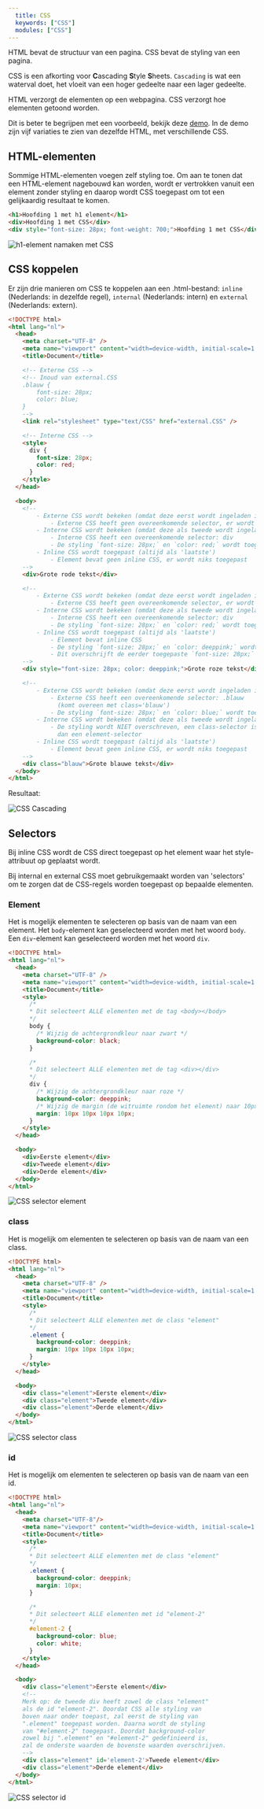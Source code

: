 ```yaml
---
  title: CSS
  keywords: ["CSS"]
  modules: ["CSS"]
---
```


HTML bevat de structuur van een pagina. CSS bevat de styling van een pagina.

CSS is een afkorting voor **C**ascading **S**tyle **S**heets. `Cascading` is wat
een waterval doet, het vloeit van een hoger gedeelte naar een lager gedeelte.

HTML verzorgt de elementen op een webpagina. CSS verzorgt hoe elementen getoond
worden.

Dit is beter te begrijpen met een voorbeeld, bekijk deze
[demo](https://www.w3schools.com/CSS/CSS_intro.asp). In de demo zijn vijf
variaties te zien van dezelfde HTML, met verschillende CSS.

## HTML-elementen

Sommige HTML-elementen voegen zelf styling toe. Om aan te tonen dat een
HTML-element nagebouwd kan worden, wordt er vertrokken vanuit een element
zonder styling en daarop wordt CSS toegepast om tot een gelijkaardig resultaat
te komen.

```html
<h1>Hoofding 1 met h1 element</h1>
<div>Hoofding 1 met CSS</div>
<div style="font-size: 28px; font-weight: 700;">Hoofding 1 met CSS</div>
```

![h1-element namaken met CSS](/img/html-CSS-duplicate.nl.jpeg)

## CSS koppelen

Er zijn drie manieren om CSS te koppelen aan een .html-bestand: `inline` (Nederlands: in dezelfde regel), `internal` (Nederlands: intern) en `external` (Nederlands: extern).

```html
<!DOCTYPE html>
<html lang="nl">
  <head>
    <meta charset="UTF-8" />
    <meta name="viewport" content="width=device-width, initial-scale=1.0" />
    <title>Document</title>

    <!-- Externe CSS -->
    <!-- Inoud van external.CSS
    .blauw {
        font-size: 28px;
        color: blue;
    }
    -->
    <link rel="stylesheet" type="text/CSS" href="external.CSS" />

    <!-- Interne CSS -->
    <style>
      div {
        font-size: 28px;
        color: red;
      }
    </style>
  </head>

  <body>
    <!-- 
        - Externe CSS wordt bekeken (omdat deze eerst wordt ingeladen in <head>)
            - Externe CSS heeft geen overeenkomende selector, er wordt niks toegepast
        - Interne CSS wordt bekeken (omdat deze als tweede wordt ingeladen in <head>)
            - Interne CSS heeft een overeenkomende selector: div
            - De styling `font-size: 28px;` en `color: red;` wordt toegepast
        - Inline CSS wordt toegepast (altijd als 'laatste')
            - Element bevat geen inline CSS, er wordt niks toegepast
    -->
    <div>Grote rode tekst</div>

    <!-- 
        - Externe CSS wordt bekeken (omdat deze eerst wordt ingeladen in <head>)
            - Externe CSS heeft geen overeenkomende selector, er wordt niks toegepast
        - Interne CSS wordt bekeken (omdat deze als tweede wordt ingeladen in <head>)
            - Interne CSS heeft een overeenkomende selector: div
            - De styling `font-size: 28px;` en `color: red;` wordt toegepast
        - Inline CSS wordt toegepast (altijd als 'laatste')
            - Element bevat inline CSS
            - De styling `font-size: 28px;` en `color: deeppink;` wordt toegepast
            - Dit overschrijft de eerder toegepaste `font-size: 28px;` en `color: red;`
    -->
    <div style="font-size: 28px; color: deeppink;">Grote roze tekst</div>

    <!--
        - Externe CSS wordt bekeken (omdat deze eerst wordt ingeladen in <head>)
            - Externe CSS heeft een overeenkomende selector: .blauw 
              (komt overeen met class='blauw')
            - De styling `font-size: 28px;` en `color: blue;` wordt toegepast
        - Interne CSS wordt bekeken (omdat deze als tweede wordt ingeladen in <head>)
            - De styling wordt NIET overschreven, een class-selector is specifieker 
              dan een element-selector
        - Inline CSS wordt toegepast (altijd als 'laatste')
            - Element bevat geen inline CSS, er wordt niks toegepast
    -->
    <div class="blauw">Grote blauwe tekst</div>
  </body>
</html>
```

Resultaat:

![CSS Cascading](/img/css-cascading.nl.png)

## Selectors

Bij inline CSS wordt de CSS direct toegepast op het element waar het style-attribuut op geplaatst wordt.

Bij internal en external CSS moet gebruikgemaakt worden van 'selectors' om te zorgen dat de CSS-regels
worden toegepast op bepaalde elementen.

### Element

Het is mogelijk elementen te selecteren op basis van de naam van een element. Het `body`-element kan geselecteerd worden met het woord `body`. Een `div`-element kan geselecteerd worden met het woord `div`.

```html
<!DOCTYPE html>
<html lang="nl">
  <head>
    <meta charset="UTF-8" />
    <meta name="viewport" content="width=device-width, initial-scale=1.0" />
    <title>Document</title>
    <style>
      /* 
      * Dit selecteert ALLE elementen met de tag <body></body> 
      */
      body {
        /* Wijzig de achtergrondkleur naar zwart */
        background-color: black;
      }

      /* 
      * Dit selecteert ALLE elementen met de tag <div></div> 
      */
      div {
        /* Wijzig de achtergrondkleur naar roze */
        background-color: deeppink;
        /* Wijzig de margin (de witruimte rondom het element) naar 10px (standaard 0px) */
        margin: 10px 10px 10px 10px;
      }
    </style>
  </head>

  <body>
    <div>Eerste element</div>
    <div>Tweede element</div>
    <div>Derde element</div>
  </body>
</html>
```

![CSS selector element](/img/css-selector-element.nl.png)

### class

Het is mogelijk om elementen te selecteren op basis van de naam van een class.

```html
<!DOCTYPE html>
<html lang="nl">
  <head>
    <meta charset="UTF-8" />
    <meta name="viewport" content="width=device-width, initial-scale=1.0" />
    <title>Document</title>
    <style>
      /* 
      * Dit selecteert ALLE elementen met de class "element"
      */
      .element {
        background-color: deeppink;
        margin: 10px 10px 10px 10px;
      }
    </style>
  </head>

  <body>
    <div class="element">Eerste element</div>
    <div class="element">Tweede element</div>
    <div class="element">Derde element</div>
  </body>
</html>
```

![CSS selector class](/img/css-selector-class.nl.png)

### id

Het is mogelijk om elementen te selecteren op basis van de naam van een id.

```html
<!DOCTYPE html>
<html lang="nl">
  <head>
    <meta charset="UTF-8"/>
    <meta name="viewport" content="width=device-width, initial-scale=1.0"/>
    <title>Document</title>
    <style>
      /* 
      * Dit selecteert ALLE elementen met de class "element"
      */
      .element {
        background-color: deeppink;
        margin: 10px;
      }

      /*
      * Dit selecteert ALLE elementen met id "element-2"
      */
      #element-2 {
        background-color: blue;
        color: white;
      }
    </style>
  </head>

  <body>
    <div class="element">Eerste element</div>
    <!-- 
    Merk op: de tweede div heeft zowel de class "element"
    als de id "element-2". Doordat CSS alle styling van
    boven naar onder toepast, zal eerst de styling van
    ".element" toegepast worden. Daarna wordt de styling
    van "#element-2" toegepast. Doordat background-color
    zowel bij ".element" en "#element-2" gedefinieerd is,
    zal de onderste waarden de bovenste waarden overschrijven.
    -->
    <div class="element" id='element-2'>Tweede element</div>
    <div class="element">Derde element</div>
  </body>
</html>
```

![CSS selector id](/img/css-selector-id.nl.png)